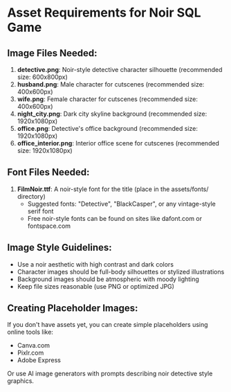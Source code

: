 # Asset Requirements for Noir SQL Game

## Image Files Needed:
1. **detective.png**: Noir-style detective character silhouette (recommended size: 600x800px)
2. **husband.png**: Male character for cutscenes (recommended size: 400x600px)
3. **wife.png**: Female character for cutscenes (recommended size: 400x600px)
4. **night_city.png**: Dark city skyline background (recommended size: 1920x1080px)
5. **office.png**: Detective's office background (recommended size: 1920x1080px)
6. **office_interior.png**: Interior office scene for cutscenes (recommended size: 1920x1080px)

## Font Files Needed:
1. **FilmNoir.ttf**: A noir-style font for the title (place in the assets/fonts/ directory)
   - Suggested fonts: "Detective", "BlackCasper", or any vintage-style serif font
   - Free noir-style fonts can be found on sites like dafont.com or fontspace.com

## Image Style Guidelines:
- Use a noir aesthetic with high contrast and dark colors
- Character images should be full-body silhouettes or stylized illustrations
- Background images should be atmospheric with moody lighting
- Keep file sizes reasonable (use PNG or optimized JPG)

## Creating Placeholder Images:
If you don't have assets yet, you can create simple placeholders using online tools like:
- Canva.com
- Pixlr.com
- Adobe Express

Or use AI image generators with prompts describing noir detective style graphics.
